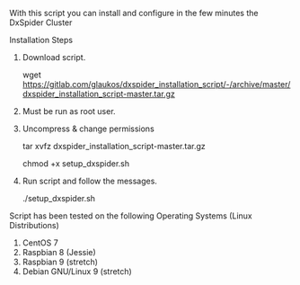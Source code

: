 With this script you can install and configure in the few minutes the DxSpider Cluster

Installation Steps

1. Download script.

    wget https://gitlab.com/glaukos/dxspider_installation_script/-/archive/master/dxspider_installation_script-master.tar.gz
    
2. Must be run as root user.

3. Uncompress & change permissions

    tar xvfz dxspider_installation_script-master.tar.gz
    
    chmod +x setup_dxspider.sh

4. Run script and follow the messages.

    ./setup_dxspider.sh

Script has been tested on the following Operating Systems (Linux Distributions)

1. CentOS 7
2. Raspbian 8 (Jessie)
3. Raspbian 9 (stretch)
4. Debian GNU/Linux 9 (stretch)